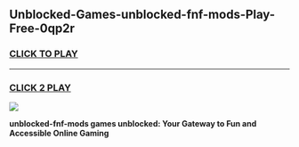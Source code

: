 
## Unblocked-Games-unblocked-fnf-mods-Play-Free-0qp2r
<h3>
<a href="https://premium76.site?title=unblocked-fnf-mods&ref=23A">CLICK TO PLAY</a></h3>
<hr>

<h3>
<a href="https://premium76.site?title=unblocked-fnf-mods&ref=23A">CLICK 2 PLAY</a>
  
</h3>

<a href="https://premium76.site?title=unblocked-fnf-mods&ref=23A"><img src="https://clearcache.store/games.png"></a>


**unblocked-fnf-mods games unblocked: Your Gateway to Fun and Accessible Online Gaming**
